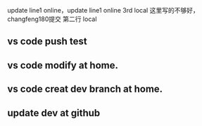 update line1 online，update line1 online 3rd local 这里写的不够好，changfeng180提交
第二行 local
## vs code push test
## vs code modify at home.
## vs code creat dev branch at home.
## update dev at github
